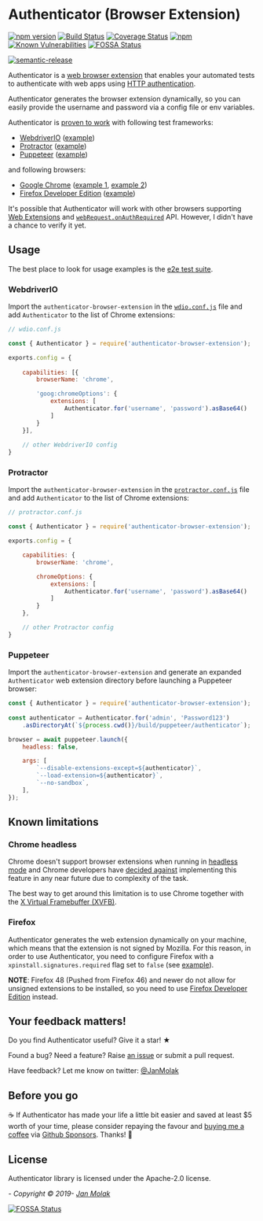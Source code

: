 # Authenticator (Browser Extension)

[![npm version](https://badge.fury.io/js/authenticator-browser-extension.svg)](https://badge.fury.io/js/authenticator-browser-extension)
[![Build Status](https://travis-ci.org/jan-molak/authenticator-browser-extension.svg?branch=master)](https://travis-ci.org/jan-molak/authenticator-browser-extension)
[![Coverage Status](https://coveralls.io/repos/github/jan-molak/authenticator-browser-extension/badge.svg)](https://coveralls.io/github/jan-molak/authenticator-browser-extension)
[![npm](https://img.shields.io/npm/dm/authenticator-browser-extension.svg)](https://npm-stat.com/charts.html?package=authenticator-browser-extension)
[![Known Vulnerabilities](https://snyk.io/test/github/jan-molak/authenticator-browser-extension/badge.svg)](https://snyk.io/test/github/jan-molak/authenticator-browser-extension)
[![FOSSA Status](https://app.fossa.io/api/projects/git%2Bgithub.com%2Fjan-molak%2Fauthenticator-browser-extension.svg?type=shield)](https://app.fossa.io/projects/git%2Bgithub.com%2Fjan-molak%2Fauthenticator-browser-extension?ref=badge_shield)

[![semantic-release](https://img.shields.io/badge/%20%20%F0%9F%93%A6%F0%9F%9A%80-semantic--release-e10079.svg)](https://github.com/semantic-release/semantic-release)


Authenticator is a [web browser extension](https://developer.mozilla.org/en-US/docs/Mozilla/Add-ons/WebExtensions)
that enables your automated tests to authenticate with web apps using [HTTP authentication](https://developer.mozilla.org/en-US/docs/Web/HTTP/Authentication).

Authenticator generates the browser extension dynamically, so you can easily provide the username and password
via a config file or env variables.

Authenticator is [proven to work](https://github.com/jan-molak/authenticator-browser-extension/tree/master/e2e) with following test frameworks:
- [WebdriverIO](https://webdriver.io/) ([example](https://github.com/jan-molak/authenticator-browser-extension/tree/master/e2e/webdriverio))
- [Protractor](https://www.protractortest.org/#/) ([example](https://github.com/jan-molak/authenticator-browser-extension/tree/master/e2e/protractor))
- [Puppeteer](https://github.com/puppeteer/puppeteer) ([example](https://github.com/jan-molak/authenticator-browser-extension/tree/master/e2e/puppeteer))

and following browsers:
- [Google Chrome](https://www.google.co.uk/chrome/) ([example 1](https://github.com/jan-molak/authenticator-browser-extension/tree/master/e2e/protractor), [example 2](https://github.com/jan-molak/authenticator-browser-extension/tree/master/e2e/webdriverio))
- [Firefox Developer Edition](https://www.mozilla.org/en-GB/firefox/developer/) ([example](https://github.com/jan-molak/authenticator-browser-extension/tree/master/e2e/webdriverio))

It's possible that Authenticator will work with other browsers supporting [Web Extensions](https://developer.mozilla.org/en-US/docs/Mozilla/Add-ons/WebExtensions) and [`webRequest.onAuthRequired`](https://developer.mozilla.org/en-US/docs/Mozilla/Add-ons/WebExtensions/API/webRequest/onAuthRequired) API. However, I didn't have a chance to verify it yet. 

## Usage

The best place to look for usage examples is the [e2e test suite](https://github.com/jan-molak/authenticator-browser-extension/tree/master/e2e).

### WebdriverIO

Import the `authenticator-browser-extension` in the [`wdio.conf.js`](https://webdriver.io/docs/options.html) file and add `Authenticator` to the list of Chrome extensions:

```javascript
// wdio.conf.js

const { Authenticator } = require('authenticator-browser-extension');

exports.config = {
    
    capabilities: [{
        browserName: 'chrome',

        'goog:chromeOptions': {
            extensions: [
                Authenticator.for('username', 'password').asBase64()
            ]
        }
    }],
    
    // other WebdriverIO config
}
```

### Protractor

Import the `authenticator-browser-extension` in the [`protractor.conf.js`](https://www.protractortest.org/#/api-overview#example-config-file) file and add `Authenticator` to the list of Chrome extensions:

```javascript
// protractor.conf.js

const { Authenticator } = require('authenticator-browser-extension');

exports.config = {

    capabilities: {
        browserName: 'chrome',

        chromeOptions: {
            extensions: [
                Authenticator.for('username', 'password').asBase64()
            ]
        }
    },

    // other Protractor config
}
```

### Puppeteer

Import the `authenticator-browser-extension` and generate an expanded `Authenticator` web extension directory before launching a Puppeteer browser:

```javascript
const { Authenticator } = require('authenticator-browser-extension');
 
const authenticator = Authenticator.for('admin', 'Password123')
    .asDirectoryAt(`${process.cwd()}/build/puppeteer/authenticator`);

browser = await puppeteer.launch({
    headless: false,

    args: [
        `--disable-extensions-except=${authenticator}`,
        `--load-extension=${authenticator}`,
        `--no-sandbox`,
    ],
});
```

## Known limitations

### Chrome headless

Chrome doesn't support browser extensions when running in [headless mode](https://developers.google.com/web/updates/2017/04/headless-chrome) and Chrome developers have [decided against](https://bugs.chromium.org/p/chromium/issues/detail?id=706008#c5) implementing this feature in any near future due to complexity of the task.

The best way to get around this limitation is to use Chrome together with
the [X Virtual Framebuffer (XVFB)](https://en.wikipedia.org/wiki/Xvfb).

### Firefox

Authenticator generates the web extension dynamically on your machine, which means that the extension is not signed by Mozilla. For this reason, in order to use Authenticator, you need to configure Firefox with a `xpinstall.signatures.required` flag set to `false` (see [example](https://github.com/jan-molak/authenticator-browser-extension/tree/master/e2e/webdriverio)).

**NOTE**: Firefox 48 (Pushed from Firefox 46) and newer do not allow for unsigned extensions to be installed, so you need to use [Firefox Developer Edition](https://www.mozilla.org/en-GB/firefox/developer/) instead.

## Your feedback matters!

Do you find Authenticator useful? Give it a star! ★

Found a bug? Need a feature? Raise [an issue](https://github.com/jan-molak/authenticator-browser-extension/issues?q=is%3Aopen) or submit a pull request.

Have feedback? Let me know on twitter: [@JanMolak](https://twitter.com/JanMolak)

## Before you go

☕ If Authenticator has made your life a little bit easier and saved at least $5 worth of your time,
please consider repaying the favour and [buying me a coffee](https://github.com/sponsors/jan-molak) via [Github Sponsors](https://github.com/sponsors/jan-molak). Thanks! 🙏

## License
Authenticator library is licensed under the Apache-2.0 license.

_- Copyright &copy; 2019- [Jan Molak](https://janmolak.com)_


[![FOSSA Status](https://app.fossa.io/api/projects/git%2Bgithub.com%2Fjan-molak%2Fauthenticator-browser-extension.svg?type=large)](https://app.fossa.io/projects/git%2Bgithub.com%2Fjan-molak%2Fauthenticator-browser-extension?ref=badge_large)
